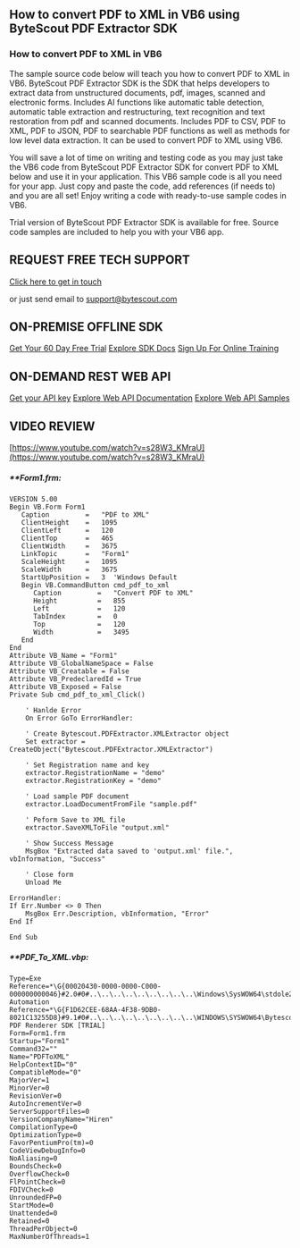 ## How to convert PDF to XML in VB6 using ByteScout PDF Extractor SDK

### How to convert PDF to XML in VB6

The sample source code below will teach you how to convert PDF to XML in VB6. ByteScout PDF Extractor SDK is the SDK that helps developers to extract data from unstructured documents, pdf, images, scanned and electronic forms. Includes AI functions like automatic table detection, automatic table extraction and restructuring, text recognition and text restoration from pdf and scanned documents. Includes PDF to CSV, PDF to XML, PDF to JSON, PDF to searchable PDF functions as well as methods for low level data extraction. It can be used to convert PDF to XML using VB6.

You will save a lot of time on writing and testing code as you may just take the VB6 code from ByteScout PDF Extractor SDK for convert PDF to XML below and use it in your application. This VB6 sample code is all you need for your app. Just copy and paste the code, add references (if needs to) and you are all set! Enjoy writing a code with ready-to-use sample codes in VB6.

Trial version of ByteScout PDF Extractor SDK is available for free. Source code samples are included to help you with your VB6 app.

## REQUEST FREE TECH SUPPORT

[Click here to get in touch](https://bytescout.zendesk.com/hc/en-us/requests/new?subject=ByteScout%20PDF%20Extractor%20SDK%20Question)

or just send email to [support@bytescout.com](mailto:support@bytescout.com?subject=ByteScout%20PDF%20Extractor%20SDK%20Question) 

## ON-PREMISE OFFLINE SDK 

[Get Your 60 Day Free Trial](https://bytescout.com/download/web-installer?utm_source=github-readme)
[Explore SDK Docs](https://bytescout.com/documentation/index.html?utm_source=github-readme)
[Sign Up For Online Training](https://academy.bytescout.com/)


## ON-DEMAND REST WEB API

[Get your API key](https://pdf.co/documentation/api?utm_source=github-readme)
[Explore Web API Documentation](https://pdf.co/documentation/api?utm_source=github-readme)
[Explore Web API Samples](https://github.com/bytescout/ByteScout-SDK-SourceCode/tree/master/PDF.co%20Web%20API)

## VIDEO REVIEW

[https://www.youtube.com/watch?v=s28W3_KMraU](https://www.youtube.com/watch?v=s28W3_KMraU)




<!-- code block begin -->

##### ****Form1.frm:**
    
```
VERSION 5.00
Begin VB.Form Form1 
   Caption         =   "PDF to XML"
   ClientHeight    =   1095
   ClientLeft      =   120
   ClientTop       =   465
   ClientWidth     =   3675
   LinkTopic       =   "Form1"
   ScaleHeight     =   1095
   ScaleWidth      =   3675
   StartUpPosition =   3  'Windows Default
   Begin VB.CommandButton cmd_pdf_to_xml 
      Caption         =   "Convert PDF to XML"
      Height          =   855
      Left            =   120
      TabIndex        =   0
      Top             =   120
      Width           =   3495
   End
End
Attribute VB_Name = "Form1"
Attribute VB_GlobalNameSpace = False
Attribute VB_Creatable = False
Attribute VB_PredeclaredId = True
Attribute VB_Exposed = False
Private Sub cmd_pdf_to_xml_Click()
    
    ' Hanlde Error
    On Error GoTo ErrorHandler:
    
    ' Create Bytescout.PDFExtractor.XMLExtractor object
    Set extractor = CreateObject("Bytescout.PDFExtractor.XMLExtractor")
    
    ' Set Registration name and key
    extractor.RegistrationName = "demo"
    extractor.RegistrationKey = "demo"
  
    ' Load sample PDF document
    extractor.LoadDocumentFromFile "sample.pdf"
    
    ' Peform Save to XML file
    extractor.SaveXMLToFile "output.xml"
    
    ' Show Success Message
    MsgBox "Extracted data saved to 'output.xml' file.", vbInformation, "Success"
    
    ' Close form
    Unload Me
    
ErrorHandler:
If Err.Number <> 0 Then
    MsgBox Err.Description, vbInformation, "Error"
End If

End Sub

```

<!-- code block end -->    

<!-- code block begin -->

##### ****PDF_To_XML.vbp:**
    
```
Type=Exe
Reference=*\G{00020430-0000-0000-C000-000000000046}#2.0#0#..\..\..\..\..\..\..\..\..\Windows\SysWOW64\stdole2.tlb#OLE Automation
Reference=*\G{F1D62CEE-68AA-4F38-9DB0-8021C13255D8}#9.1#0#..\..\..\..\..\..\..\..\..\WINDOWS\SYSWOW64\Bytescout.PDFRenderer.tlb#ByteScout PDF Renderer SDK [TRIAL]
Form=Form1.frm
Startup="Form1"
Command32=""
Name="PDFToXML"
HelpContextID="0"
CompatibleMode="0"
MajorVer=1
MinorVer=0
RevisionVer=0
AutoIncrementVer=0
ServerSupportFiles=0
VersionCompanyName="Hiren"
CompilationType=0
OptimizationType=0
FavorPentiumPro(tm)=0
CodeViewDebugInfo=0
NoAliasing=0
BoundsCheck=0
OverflowCheck=0
FlPointCheck=0
FDIVCheck=0
UnroundedFP=0
StartMode=0
Unattended=0
Retained=0
ThreadPerObject=0
MaxNumberOfThreads=1

```

<!-- code block end -->